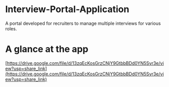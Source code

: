 # Interview-Portal-Application
A portal developed for recruiters to manage multiple interviews for various roles.

# A glance at the app
[https://drive.google.com/file/d/13zqEcKosGrzCNjY9GtbbBDd0YN5Syr3e/view?usp=share_link](https://drive.google.com/file/d/13zqEcKosGrzCNjY9GtbbBDd0YN5Syr3e/view?usp=share_link)
